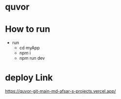 # quvor

# How to run 
 * run
    - cd myApp
    - npm i
    - npm run dev
# deploy Link
  https://quvor-git-main-md-afsar-s-projects.vercel.app/
